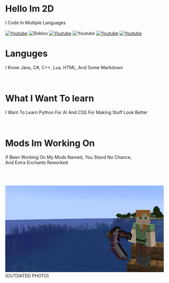 # Hello Im 2D <br>

I Code In Multiple Languages
<br>
<br>
[![Youtube](https://img.shields.io/badge/2D-red?label=Youtube&logo=youtube&logoColor=redd)](https://www.youtube.com/@2DSNerd)
![Roblox](https://img.shields.io/badge/2DSNerd-white?label=Roblox&logo=roblox&logoColor=white)
[![Youtube](https://img.shields.io/badge/2dsn3rd-green?label=Bandlab&logo=Bandlab&logoColor=green)](https://www.bandlab.com/2dsn3rd/albums)
![Youtube](https://img.shields.io/badge/2dsn3rd-blue?label=Discord&logo=discord&logoColor=blue)
[![Youtube](https://img.shields.io/badge/2DSNerd-orange?label=Gitlab&logo=gitlab&logoColor=orange)](https://gitlab.com/2DSNerd)
[![Youtube](https://img.shields.io/badge/2DSNerd-black?label=Github&logo=github&logoColor=black)](https://github.com/2DSNerd)

# Languges <br>

I Know Java, C#, C++, Lua, HTML, And Some Markdown
<br>
<br>
<br>

# What I Want To learn
I Want To Learn Python For AI And CSS For Making Stuff Look Better
<br>
<br>
<br>

# Mods Im Working On

If Been Working On My Mods Named, You Stand No Chance,<br>
And Extra Enchants Reworked

<br>
<br>
<br>
<img src="https://raw.githubusercontent.com/2DSNerd/2DSNerd.github.io/main/Scythe.png" alt="You Shouldnt See THis">
<br>
(OUTDATED PHOTO)